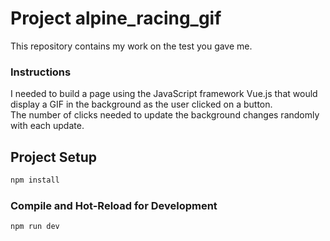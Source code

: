 # Project alpine_racing_gif

This repository contains my work on the test you gave me.

### Instructions

I needed to build a page using the JavaScript framework Vue.js that would display a GIF in the background as the user clicked on a button.  
The number of clicks needed to update the background changes randomly with each update.

## Project Setup

```sh
npm install
```

### Compile and Hot-Reload for Development

```sh
npm run dev
```